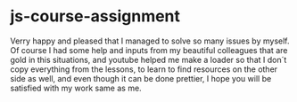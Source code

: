 # js-course-assignment

Verry happy and pleased that I managed to solve so many issues by myself. Of course I had some help and inputs from my beautiful colleagues that are gold in this situations, and youtube helped me make a loader so that I don´t copy everything from the lessons, to learn to find resources on the other side as well, and even though it can be done prettier, I hope you will be satisfied with my work same as me. 